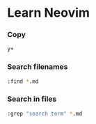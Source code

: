 # Learn Neovim


### Copy
```bash
y+ 
```
### Search filenames
```bash
:find *.md
```
### Search in files
```bash
:grep "search term" *.md
```